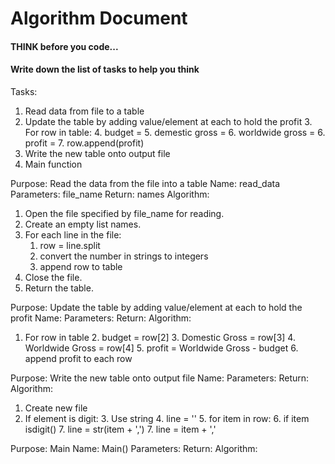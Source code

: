 # Algorithm Document

#### THINK before you code...
#### Write down the list of tasks to help you think

Tasks:
1. Read data from file to a table
2. Update the table by adding value/element at each to hold the profit
   3. For row in table:
      4. budget =
      5. demestic gross =
      6. worldwide gross =
      6. profit =
      7. row.append(profit)
3. Write the new table onto output file
4. Main function



Purpose: Read the data from the file into a table
Name: read_data
Parameters: file_name
Return: names
Algorithm:
1. Open the file specified by file_name for reading. 
2. Create an empty list names. 
3. For each line in the file:
   1. row = line.split 
   2. convert the number in strings to integers
   3. append row to table
4. Close the file. 
5. Return the table.

Purpose: Update the table by adding value/element at each to hold the profit
Name: 
Parameters: 
Return: 
Algorithm:
1. For row in table
   2. budget = row[2]
   3. Domestic Gross = row[3]
   4. Worldwide Gross = row[4]
   5. profit = Worldwide Gross - budget
   6. append profit to each row

Purpose: Write the new table onto output file
Name: 
Parameters: 
Return: 
Algorithm:
1. Create new file
2. If element is digit:
   3. Use string
   4. line = ''
   5. for item in row:
      6. if item isdigit()
         7. line = str(item + ',')
      7. line = item + ','

Purpose: Main
Name: Main() 
Parameters: 
Return: 
Algorithm: